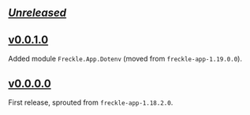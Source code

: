 ## [_Unreleased_](https://github.com/freckle/freckle-app/compare/freckle-env-v0.0.1.0...main)

## [v0.0.1.0](https://github.com/freckle/freckle-app/compare/freckle-env-v0.0.0.0...freckle-env-v0.0.1.0)

Added module `Freckle.App.Dotenv` (moved from `freckle-app-1.19.0.0`).

## [v0.0.0.0](https://github.com/freckle/freckle-app/tree/freckle-env-v0.0.0.0/freckle-env)

First release, sprouted from `freckle-app-1.18.2.0`.
